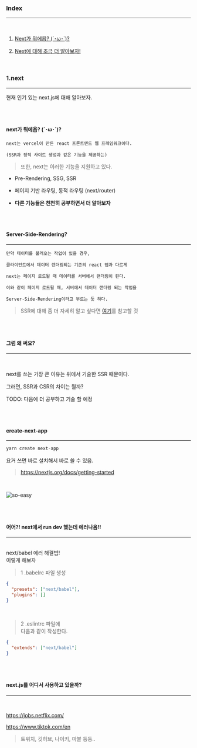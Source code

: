 ### Index

---

<br>

1. [Next가 뭐에욥? (´･ω･`)?](#1.-next?)

2. <a href="https://github.com/onlyhappiness/next-js-study/tree/main/next-intro#readme">Next에 대해 조금 더 알아보자!</a>

<br>

### 1.next

---

현재 인기 있는 next.js에 대해 알아보자.

<br>
<br>

#### next가 뭐에욥? (´･ω･`)?

```
next는 vercel이 만든 react 프론트엔드 웹 프레임워크이다.

(SSR과 정적 사이트 생성과 같은 기능을 제공하는)
```

> 또한, next는 이러한 기능을 지원하고 있다.

- Pre-Rendering, SSG, SSR

- 페이지 기반 라우팅, 동적 라우팅 (next/router)

- **다른 기능들은 천천히 공부하면서 더 알아보자**

<br>
<br>

#### Server-Side-Rendering?

---

```
만약 데이터를 불러오는 작업이 있을 경우,

클라이언트에서 데이터 렌더링되는 기존의 react 앱과 다르게

next는 페이지 로드될 때 데이터를 서버에서 랜더링이 된다.

이와 같이 페이지 로드될 때, 서버에서 데이터 랜더링 되는 작업을

Server-Side-Rendering이라고 부르는 듯 하다.
```

> SSR에 대해 좀 더 자세히 알고 싶다면
> <a href="https://nextjs.org/learn/foundations/how-nextjs-works/rendering">여기</a>를 참고할 것

<br>
<br>

#### 그럼 왜 써요?

---

<br>

next를 쓰는 가장 큰 이유는 위에서 기술한 SSR 때문이다.

그러면, SSR과 CSR의 차이는 뭘까?

TODO: 다음에 더 공부하고 기술 할 예정

<br>
<br>

#### create-next-app

---

```javascript
yarn create next-app
```

요거 쓰면 바로 설치해서 바로 쓸 수 있음.

> https://nextjs.org/docs/getting-started

<br>

![so-easy](https://user-images.githubusercontent.com/79133968/158399374-f05ef39a-25ff-4da8-a3d9-724f79398329.jpg)

<br>
<br>

#### 어어?! next에서 run dev 했는데 에러나옴!!

---

<br>
next/babel 에러 해결법! <br>
이렇게 해보자
<br>

> 1 .babelrc 파일 생성

```json
{
  "presets": ["next/babel"],
  "plugins": []
}
```

<br>

> 2 .eslintrc 파일에 <br>
> 다음과 같이 작성한다.

```json
{
  "extends": ["next/babel"]
}
```

<br>
<br>

#### next.js를 어디서 사용하고 있을까?

---

<br>

https://jobs.netflix.com/

https://www.tiktok.com/en

> 트위치, 깃허브, 나이키, 마블 등등..

<br>
